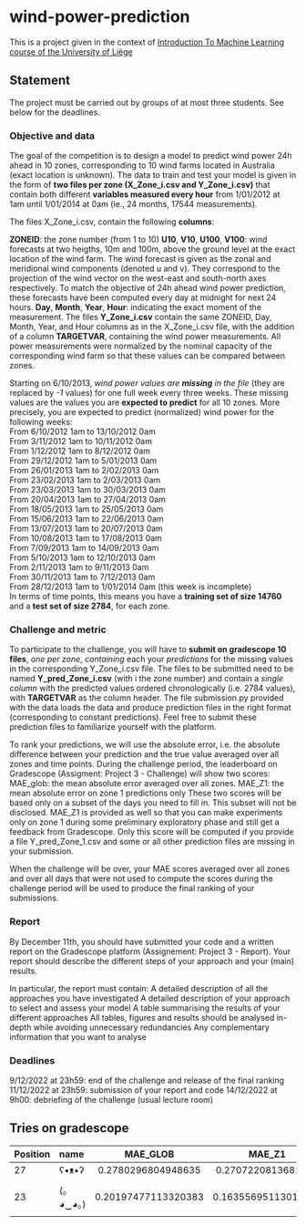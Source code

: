 # wind-power-prediction

This is a project given in the context of [Introduction To Machine Learning course of the University of Liège](https://www.programmes.uliege.be/cocoon/20222023/cours/ELEN0062-1.html)

## Statement

The project must be carried out by groups of at most three students. See below for the deadlines.

### Objective and data

The goal of the competition is to design a model to predict wind power 24h ahead in 10 zones, corresponding to 10 wind farms located in Australia (exact location is unknown). The data to train and test your model is given in the form of **two files per zone (X_Zone_i.csv and Y_Zone_i.csv)** that contain both different **variables measured every hour** from 1/01/2012 at 1am until 1/01/2014 at 0am (ie., 24 months, 17544 measurements).

The files X_Zone_i.csv, contain the following **columns**:

**ZONEID**: the zone number (from 1 to 10)
**U10**, **V10**, **U100**, **V100**: wind forecasts at two heigths, 10m and 100m, above the ground level at the exact location of the wind farm. The wind forecast is given as the zonal and meridional wind components (denoted u and v). They correspond to the projection of the wind vector on the west-east and south-north axes respectively. To match the objective of 24h ahead wind power prediction, these forecasts have been computed every day at midnight for next 24 hours.
**Day**, **Month**, **Year**, **Hour**: indicating the exact moment of the measurement.
The files **Y_Zone_i.csv** contain the same ZONEID, Day, Month, Year, and Hour columns as in the X_Zone_i.csv file, with the addition of a column **TARGETVAR**, containing the wind power measurements. All power measurements were normalized by the nominal capacity of the corresponding wind farm so that these values can be compared between zones.

Starting on 6/10/2013, *wind power values are **missing** in the file* (they are replaced by *-1* values) for one full week every three weeks. These missing values are the values you are **expected to predict** for all 10 zones. More precisely, you are expected to predict (normalized) wind power for the following weeks:  
From 6/10/2012 1am to 13/10/2012 0am  
From 3/11/2012 1am to 10/11/2012 0am  
From 1/12/2012 1am to 8/12/2012 0am  
From 29/12/2012 1am to 5/01/2013 0am  
From 26/01/2013 1am to 2/02/2013 0am  
From 23/02/2013 1am to 2/03/2013 0am  
From 23/03/2013 1am to 30/03/2013 0am  
From 20/04/2013 1am to 27/04/2013 0am  
From 18/05/2013 1am to 25/05/2013 0am  
From 15/06/2013 1am to 22/06/2013 0am  
From 13/07/2013 1am to 20/07/2013 0am  
From 10/08/2013 1am to 17/08/2013 0am  
From 7/09/2013 1am to 14/09/2013 0am  
From 5/10/2013 1am to 12/10/2013 0am  
From 2/11/2013 1am to 9/11/2013 0am  
From 30/11/2013 1am to 7/12/2013 0am  
From 28/12/2013 1am to 1/01/2014 0am (this week is incomplete)  
In terms of time points, this means you have a **training set of size 14760** and a **test set of size 2784**, for each zone.

### Challenge and metric

To participate to the challenge, you will have to **submit on gradescope 10 files**, *one per zone*, *containing* each your *predictions* for the missing values in the corresponding Y_Zone_i.csv file. The files to be submitted need to be named **Y_pred_Zone_i.csv** (with i the zone number) and contain a *single column* with the predicted values ordered chronologically (i.e. 2784 values), with **TARGETVAR** as the column header. The file submission.py provided with the data loads the data and produce prediction files in the right format (corresponding to constant predictions). Feel free to submit these prediction files to familiarize yourself with the platform.

To rank your predictions, we will use the absolute error, i.e. the absolute difference between your prediction and the true value averaged over all zones and time points. During the challenge period, the leaderboard on Gradescope (Assigment: Project 3 - Challenge) will show two scores:
MAE_glob: the mean absolute error averaged over all zones.
MAE_Z1: the mean absolute error on zone 1 predictions only
These two scores will be based only on a subset of the days you need to fill in. This subset will not be disclosed. MAE_Z1 is provided as well so that you can make experiments only on zone 1 during some preliminary exploratory phase and still get a feedback from Gradescope. Only this score will be computed if you provide a file Y_pred_Zone_1.csv and some or all other prediction files are missing in your submission.

When the challenge will be over, your MAE scores averaged over all zones and over all days that were not used to compute the scores during the challenge period will be used to produce the final ranking of your submissions.

### Report

By December 11th, you should have submitted your code and a written report on the Gradescope platform (Assignement: Project 3 - Report). Your report should describe the different steps of your approach and your (main) results.

In particular, the report must contain:
A detailed description of all the approaches you have investigated
A detailed description of your approach to select and assess your model
A table summarising the results of your different approaches
All tables, figures and results should be analysed in-depth while avoiding unnecessary redundancies
Any complementary information that you want to analyse

### Deadlines

9/12/2022 at 23h59: end of the challenge and release of the final ranking
11/12/2022 at 23h59: submission of your report and code
14/12/2022 at 9h00: debriefing of the challenge (usual lecture room)

## Tries on gradescope

| Position |     name      |     MAE_GLOB         |      MAE_Z1          |   method         |
|:---------|:--------------|:--------------------:|:--------------------:|:----------------:|
|    27    |    ʕ•ᴥ•ʔ      | 0.2780296804948635   | 0.2707220813681427   |  mean            |
|   23     | (｡◕‿◕｡)       | 0.20197477113320383  |0.16355695113016427   |  kNN with k=10   |
